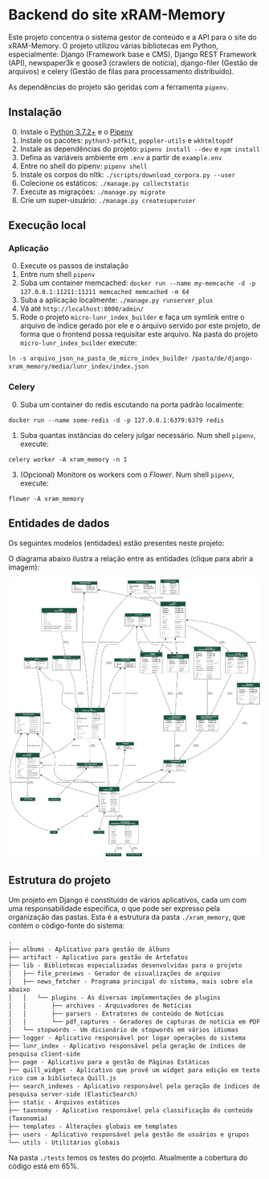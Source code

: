 # Backend do site xRAM-Memory

Este projeto concentra o sistema gestor de conteúdo e a API para o site do xRAM-Memory. O projeto utilizou várias bibliotecas em Python, especialmente: Django (Framework base e CMS), Django REST Framework (API), newspaper3k e goose3 (crawlers de notícia), django-filer (Gestão de arquivos) e celery (Gestão de filas para processamento distribuído).

As dependências do projeto são geridas com a ferramenta `pipenv`.

## Instalação

0) Instale o [Python 3.7.2+](https://www.python.org/downloads/) e o [Pipenv](https://pypi.org/project/pipenv/)
1) Instale os pacotes: `python3-pdfkit`, `poppler-utils` e `wkhtmltopdf`
3) Instale as dependências do projeto: `pipenv install --dev` e `npm install`
4) Defina as variáveis ambiente em `.env` a partir de `example.env`
5) Entre no shell do pipenv: `pipenv shell`
6) Instale os corpos do nltk: `./scripts/download_corpora.py --user`
7) Colecione os estáticos: `./manage.py collectstatic`
8) Execute as migrações: `./manage.py migrate`
9) Crie um super-usuário: `./manage.py createsuperuser`


## Execução local
### Aplicação
0) Execute os passos de instalação
1) Entre num shell `pipenv`
3) Suba um container memcached: `docker run --name my-memcache -d -p 127.0.0.1:11211:11211 memcached memcached -m 64`
3) Suba a aplicação localmente: `./manage.py runserver_plus`
4) Vá até `http://localhost:8000/admin/`
5) Rode o projeto `micro-lunr_index_builder` e faça um symlink entre o arquivo de índice gerado por ele e o arquivo
servido por este projeto, de forma que o frontend possa requisitar este arquivo. Na pasta do projeto
`micro-lunr_index_builder` execute:
```shell
ln -s arquivo_json_na_pasta_de_micro_index_builder /pasta/de/django-xram_memory/media/lunr_index/index.json
```


### Celery
0) Suba um container do redis escutando na porta padrão localmente:
```shell
docker run --name some-redis -d -p 127.0.0.1:6379:6379 redis
```
1) Suba quantas instâncias do celery julgar necessário. Num shell `pipenv`, execute:
```shell
celery worker -A xram_memory -n 1
```
3) (Opcional) Monitore os workers com o *Flower*. Num shell `pipenv`, execute:
```shell
flower -A xram_memory
```


## Entidades de dados

Os seguintes modelos (entidades) estão presentes neste projeto:

O diagrama abaixo ilustra a relação entre as entidades (clique para abrir a imagem):

[![diagrama](./docs/entidades.png)](./docs/entidades.png)

## Estrutura do projeto

Um projeto em Django é constituído de vários aplicativos, cada um com uma responsabilidade específica, o que pode ser expresso pela organização das pastas. Esta é a estrutura da pasta `./xram_memory`, que contém o código-fonte do sistema:

```
.
├── albums - Aplicativo para gestão de álbuns
├── artifact - Aplicativo para gestão de Artefatos
├── lib - Bibliotecas especializadas desenvolvidas para o projeto
│   ├── file_previews - Gerador de visualizações de arquivo
│   ├── news_fetcher - Programa principal do sistema, mais sobre ele abaixo
│   │   └── plugins - As diversas implementações de plugins
│   │       ├── archives - Arquivadores de Notícias
│   │       ├── parsers - Extratores de conteúdo de Notícias
│   │       └── pdf_captures - Geradores de capturas de notícia em PDF
│   └── stopwords - Um dicionário de stopwords em vários idiomas
├── logger - Aplicativo responsável por logar operações do sistema
├── lunr_index - Aplicativo responsável pela geração de índices de pesquisa client-side
├── page - Aplicativo para a gestão de Páginas Estáticas
├── quill_widget - Aplicativo que provê um widget para edição em texto rico com a biblioteca Quill.js
├── search_indexes - Aplicativo responsável pela geração de índices de pesquisa server-side (ElasticSearch)
├── static - Arquivos estáticos
├── taxonomy - Aplicativo responsável pela classificação do conteúdo (Taxonomia)
├── templates - Alterações globais em templates
├── users - Aplicativo responsável pela gestão de usuários e grupos
└── utils - Utilitários globais
```

Na pasta `./tests` temos os testes do projeto. Atualmente a cobertura do código está em 65%.